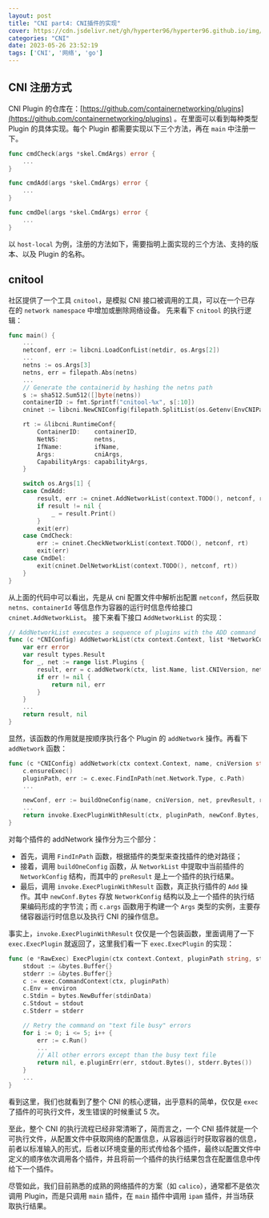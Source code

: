 ```yaml
---
layout: post
title: "CNI part4: CNI插件的实现"
cover: https://cdn.jsdelivr.net/gh/hyperter96/hyperter96.github.io/img/cni-part4.jpg
categories: "CNI"
date: 2023-05-26 23:52:19
tags: ['CNI', '网络', 'go']
---
```


## CNI 注册方式

CNI Plugin 的仓库在：[https://github.com/containernetworking/plugins](https://github.com/containernetworking/plugins) 。在里面可以看到每种类型 Plugin 的具体实现。每个 Plugin 都需要实现以下三个方法，再在 `main` 中注册一下。

```go
func cmdCheck(args *skel.CmdArgs) error {
    ...
}

func cmdAdd(args *skel.CmdArgs) error {
    ...
}

func cmdDel(args *skel.CmdArgs) error {
    ...
}
```

以 `host-local` 为例，注册的方法如下，需要指明上面实现的三个方法、支持的版本、以及 Plugin 的名称。

## cnitool

社区提供了一个工具 `cnitool`，是模拟 CNI 接口被调用的工具，可以在一个已存在的 `network namespace` 中增加或删除网络设备。 先来看下 `cnitool` 的执行逻辑：

```go
func main() {
	...
	netconf, err := libcni.LoadConfList(netdir, os.Args[2])
    ...
	netns := os.Args[3]
	netns, err = filepath.Abs(netns)
    ...
	// Generate the containerid by hashing the netns path
	s := sha512.Sum512([]byte(netns))
	containerID := fmt.Sprintf("cnitool-%x", s[:10])
	cninet := libcni.NewCNIConfig(filepath.SplitList(os.Getenv(EnvCNIPath)), nil)

	rt := &libcni.RuntimeConf{
		ContainerID:    containerID,
		NetNS:          netns,
		IfName:         ifName,
		Args:           cniArgs,
		CapabilityArgs: capabilityArgs,
	}

	switch os.Args[1] {
	case CmdAdd:
		result, err := cninet.AddNetworkList(context.TODO(), netconf, rt)
		if result != nil {
			_ = result.Print()
		}
		exit(err)
	case CmdCheck:
		err := cninet.CheckNetworkList(context.TODO(), netconf, rt)
		exit(err)
	case CmdDel:
		exit(cninet.DelNetworkList(context.TODO(), netconf, rt))
	}
}
```

从上面的代码中可以看出，先是从 cni 配置文件中解析出配置 `netconf`，然后获取 `netns、containerId` 等信息作为容器的运行时信息传给接口 `cninet.AddNetworkList`。 接下来看下接口 `AddNetworkList` 的实现：

```go
// AddNetworkList executes a sequence of plugins with the ADD command
func (c *CNIConfig) AddNetworkList(ctx context.Context, list *NetworkConfigList, rt *RuntimeConf) (types.Result, error) {
	var err error
	var result types.Result
	for _, net := range list.Plugins {
		result, err = c.addNetwork(ctx, list.Name, list.CNIVersion, net, result, rt)
		if err != nil {
			return nil, err
		}
	}
    ...
	return result, nil
}
```

显然，该函数的作用就是按顺序执行各个 Plugin 的 `addNetwork` 操作。再看下 `addNetwork` 函数：

```go
func (c *CNIConfig) addNetwork(ctx context.Context, name, cniVersion string, net *NetworkConfig, prevResult types.Result, rt *RuntimeConf) (types.Result, error) {
	c.ensureExec()
	pluginPath, err := c.exec.FindInPath(net.Network.Type, c.Path)
    ...

	newConf, err := buildOneConfig(name, cniVersion, net, prevResult, rt)
    ...
	return invoke.ExecPluginWithResult(ctx, pluginPath, newConf.Bytes, c.args("ADD", rt), c.exec)
}
```

对每个插件的 addNetwork 操作分为三个部分：

* 首先，调用 `FindInPath` 函数，根据插件的类型来查找插件的绝对路径；
* 接着，调用 `buildOneConfig` 函数，从 `NetworkList` 中提取中当前插件的 `NetworkConfig` 结构，而其中的 `preResult` 是上一个插件的执行结果。
* 最后，调用 `invoke.ExecPluginWithResult` 函数，真正执行插件的 `Add` 操作。其中 `newConf.Bytes` 存放 `NetworkConfig` 结构以及上一个插件的执行结果编码形成的字节流；而 `c.args` 函数用于构建一个 `Args` 类型的实例，主要存储容器运行时信息以及执行 CNI 的操作信息。

事实上，`invoke.ExecPluginWithResult` 仅仅是一个包装函数，里面调用了一下 `exec.ExecPlugin` 就返回了，这里我们看一下 `exec.ExecPlugin` 的实现：

```go
func (e *RawExec) ExecPlugin(ctx context.Context, pluginPath string, stdinData []byte, environ []string) ([]byte, error) {
	stdout := &bytes.Buffer{}
	stderr := &bytes.Buffer{}
	c := exec.CommandContext(ctx, pluginPath)
	c.Env = environ
	c.Stdin = bytes.NewBuffer(stdinData)
	c.Stdout = stdout
	c.Stderr = stderr

	// Retry the command on "text file busy" errors
	for i := 0; i <= 5; i++ {
		err := c.Run()
        ...
		// All other errors except than the busy text file
		return nil, e.pluginErr(err, stdout.Bytes(), stderr.Bytes())
	}
    ...
}
```

看到这里，我们也就看到了整个 CNI 的核心逻辑，出乎意料的简单，仅仅是 `exec` 了插件的可执行文件，发生错误的时候重试 5 次。

至此，整个 CNI 的执行流程已经非常清晰了，简而言之，一个 CNI 插件就是一个可执行文件，从配置文件中获取网络的配置信息，从容器运行时获取容器的信息，前者以标准输入的形式，后者以环境变量的形式传给各个插件，最终以配置文件中定义的顺序依次调用各个插件，并且将前一个插件的执行结果包含在配置信息中传给下一个插件。

尽管如此，我们目前熟悉的成熟的网络插件的方案（如 `calico`），通常都不是依次调用 Plugin，而是只调用 `main` 插件，在 `main` 插件中调用 `ipam` 插件，并当场获取执行结果。